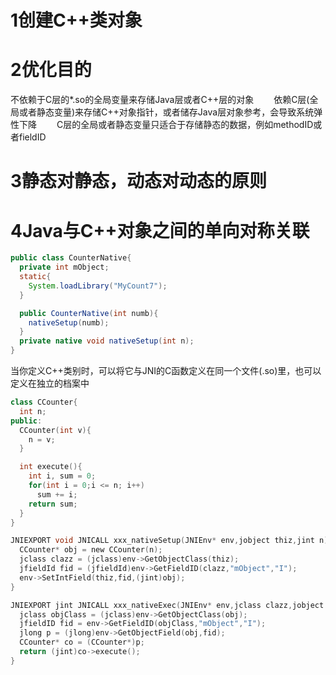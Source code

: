 # 1创建C++类对象

# 2优化目的
不依赖于C层的*.so的全局变量来存储Java层或者C++层的对象　　
依赖C层(全局或者静态变量)来存储C++对象指针，或者储存Java层对象参考，会导致系统弹性下降　　
C层的全局或者静态变量只适合于存储静态的数据，例如methodID或者fieldID  

# 3静态对静态，动态对动态的原则

# 4Java与C++对象之间的单向对称关联

```java
public class CounterNative{
  private int mObject;
  static{
    System.loadLibrary("MyCount7");
  }

  public CounterNative(int numb){
    nativeSetup(numb);
  }
  private native void nativeSetup(int n);
}
```

当你定义C++类别时，可以将它与JNI的C函数定义在同一个文件(.so)里，也可以定义在独立的档案中  

```c++
class CCounter{
  int n;
public:
  CCounter(int v){
    n = v;
  }

  int execute(){
    int i, sum = 0;
    for(int i = 0;i <= n; i++)
      sum += i;
    return sum;
  }
}
```

```c
JNIEXPORT void JNICALL xxx_nativeSetup(JNIEnv* env,jobject thiz,jint n){
  CCounter* obj = new CCounter(n);
  jclass clazz = (jclass)env->GetObjectClass(thiz);
  jfieldId fid = (jfieldId)env->GetFieldID(clazz,"mObject","I");
  env->SetIntField(thiz,fid,(jint)obj);
}

JNIEXPORT jint JNICALL xxx_nativeExec(JNIEnv* env,jclass clazz,jobject obj){
  jclass objClass = (jclass)env->GetObjectClass(obj);
  jfieldID fid = env->GetFieldID(objClass,"mObject","I");
  jlong p = (jlong)env->GetObjectField(obj,fid);
  CCounter* co = (CCounter*)p;
  return (jint)co->execute();
}
```
